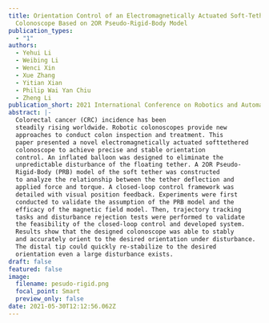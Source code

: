 ```yaml
---
title: Orientation Control of an Electromagnetically Actuated Soft-Tethered
  Colonoscope Based on 2OR Pseudo-Rigid-Body Model
publication_types:
  - "1"
authors:
  - Yehui Li
  - Weibing Li
  - Wenci Xin
  - Xue Zhang
  - Yitian Xian
  - Philip Wai Yan Chiu
  - Zheng Li
publication_short: 2021 International Conference on Robotics and Automation (ICRA 2021).
abstract: |-
  Colorectal cancer (CRC) incidence has been
  steadily rising worldwide. Robotic colonoscopes provide new
  approaches to conduct colon inspection and treatment. This
  paper presented a novel electromagnetically actuated softtethered
  colonoscope to achieve precise and stable orientation
  control. An inflated balloon was designed to eliminate the
  unpredictable disturbance of the floating tether. A 2OR Pseudo-
  Rigid-Body (PRB) model of the soft tether was constructed
  to analyze the relationship between the tether deflection and
  applied force and torque. A closed-loop control framework was
  detailed with visual position feedback. Experiments were first
  conducted to validate the assumption of the PRB model and the
  efficacy of the magnetic field model. Then, trajectory tracking
  tasks and disturbance rejection tests were performed to validate
  the feasibility of the closed-loop control and developed system.
  Results show that the designed colonoscope was able to stably
  and accurately orient to the desired orientation under disturbance.
  The distal tip could quickly re-stabilize to the desired
  orientation even a large disturbance exists.
draft: false
featured: false
image:
  filename: pesudo-rigid.png
  focal_point: Smart
  preview_only: false
date: 2021-05-30T12:12:56.062Z
---
```

